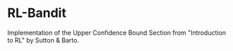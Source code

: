 # RL-Bandit

Implementation of the Upper Confidence Bound Section from "Introduction to RL" by Sutton & Barto.
